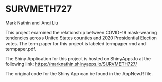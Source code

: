 # SURVMETH727

Mark Nathin and Anqi Liu

This project examined the relationship between COVID-19 mask-wearing tendencies across United States counties and 2020 Presidential Election votes. The term paper for this project is labeled termpaper.rmd and termpaper.pdf. 

The Shiny Application for this project is hosted on ShinyApps.Io at the following link: https://marknathin.shinyapps.io/SURVMETH727/

The original code for the Shiny App can be found in the AppNew.R file. 
